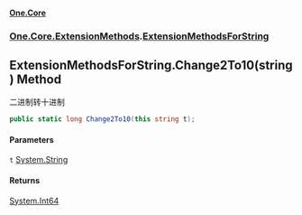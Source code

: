 #### [One.Core](index.md 'index')
### [One.Core.ExtensionMethods](One_Core_ExtensionMethods.md 'One.Core.ExtensionMethods').[ExtensionMethodsForString](One_Core_ExtensionMethods_ExtensionMethodsForString.md 'One.Core.ExtensionMethods.ExtensionMethodsForString')
## ExtensionMethodsForString.Change2To10(string) Method
二进制转十进制 
```csharp
public static long Change2To10(this string t);
```
#### Parameters
<a name='One_Core_ExtensionMethods_ExtensionMethodsForString_Change2To10(string)_t'></a>
`t` [System.String](https://docs.microsoft.com/en-us/dotnet/api/System.String 'System.String')  
  
#### Returns
[System.Int64](https://docs.microsoft.com/en-us/dotnet/api/System.Int64 'System.Int64')  
